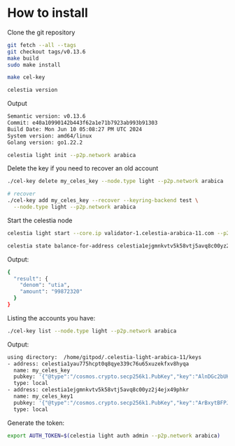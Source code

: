 # How to install

Clone the git repository

```sh
git fetch --all --tags
git checkout tags/v0.13.6
make build
sudo make install
```

```sh
make cel-key
```

```sh
celestia version
```

Output

```sh
Semantic version: v0.13.6
Commit: e40a10990142b443f62a1e71b7923ab993b91303
Build Date: Mon Jun 10 05:08:27 PM UTC 2024
System version: amd64/linux
Golang version: go1.22.2
```

```sh
celestia light init --p2p.network arabica
```

Delete the key if you need to recover an old account

```sh
./cel-key delete my_celes_key --node.type light --p2p.network arabica

# recover
./cel-key add my_celes_key --recover --keyring-backend test \
  --node.type light --p2p.network arabica
```

Start the celestia node

```sh
celestia light start --core.ip validator-1.celestia-arabica-11.com --p2p.network arabica
```


```sh
celestia state balance-for-address celestia1ejgmnkvtv5k58vtj5avq8c00yz2j4ejx49phkr --token $AUTH_TOKEN
```

Output:

```sh
{
  "result": {
    "denom": "utia",
    "amount": "99872320"
  }
}
```

Listing the accounts you have:

```sh
./cel-key list --node.type light --p2p.network arabica
```
Output:
```sh
using directory:  /home/gitpod/.celestia-light-arabica-11/keys
- address: celestia1yau775hcpt0q8qye339c76u65xuzekfxv8hyqa
  name: my_celes_key
  pubkey: '{"@type":"/cosmos.crypto.secp256k1.PubKey","key":"AlnDGc2bUKc8kE2Di+ZbuUd8ID2gaQNWnpn90O+qroxD"}'
  type: local
- address: celestia1ejgmnkvtv5k58vtj5avq8c00yz2j4ejx49phkr
  name: my_celes_key1
  pubkey: '{"@type":"/cosmos.crypto.secp256k1.PubKey","key":"ArBxytBFPJuFmEFlO2wjTmhZiSBrHM/U9cP/X7jm6WLW"}'
  type: local
```

Generate the token:

```sh
export AUTH_TOKEN=$(celestia light auth admin --p2p.network arabica)
```

